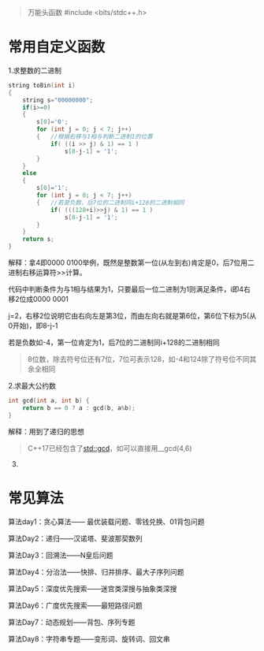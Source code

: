 > 万能头函数 #include <bits/stdc++.h>

# 常用自定义函数

1.求整数的二进制

```C++
string toBin(int i)
{
	string s="00000000";
	if(i>=0)
	{
		s[0]='0';
		for (int j = 0; j < 7; j++)
		{	//根据右移与1相与判断二进制1的位置
			if( ((i >> j) & 1) == 1 )
				s[8-j-1] = '1';
		}	
	}
	else
	{
		s[0]='1';
		for (int j = 0; j < 7; j++)
		{	//若是负数，后7位的二进制同i+128的二进制相同
			if( (((128+i)>>j) & 1) == 1 )
				s[8-j-1] = '1';
		}	
	}
	return s;
}
```

解释：拿4即0000 0100举例，既然是整数第一位(从左到右)肯定是0，后7位用二进制右移运算符>>计算。

代码中判断条件为与1相与结果为1，只要最后一位二进制为1则满足条件，i即4右移2位成0000 0001

j=2，右移2位说明它由右向左是第3位，而由左向右就是第6位，第6位下标为5(从0开始)，即8-j-1

若是负数如-4，第一位肯定为1，后7位的二进制同i+128的二进制相同

> 8位数，除去符号位还有7位，7位可表示128，如-4和124除了符号位不同其余全相同



2.求最大公约数

```C++
int gcd(int a, int b) {
	return b == 0 ? a : gcd(b, a%b);
}
```

解释：用到了递归的思想

> C++17已经包含了[std::gcd](https://en.cppreference.com/w/cpp/numeric/gcd)，如可以直接用__gcd(4,6)



3.















# 常见算法

算法day1：贪心算法—— 最优装载问题、零钱兑换、01背包问题

算法Day2：递归——汉诺塔、斐波那契数列

算法Day3：回溯法——N皇后问题

算法Day4：分治法——快排、归并排序、最大子序列问题

算法Day5：深度优先搜索——迷宫类深搜与抽象类深搜

算法Day6：广度优先搜索——最短路径问题

算法Day7：动态规划——背包、序列专题

算法Day8：字符串专题——变形词、旋转词、回文串